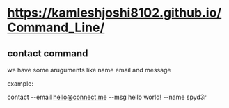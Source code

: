 # https://kamleshjoshi8102.github.io/Command_Line/

## contact command

we have some aruguments like name email and message

example:

contact --email hello@connect.me --msg hello world! --name spyd3r
